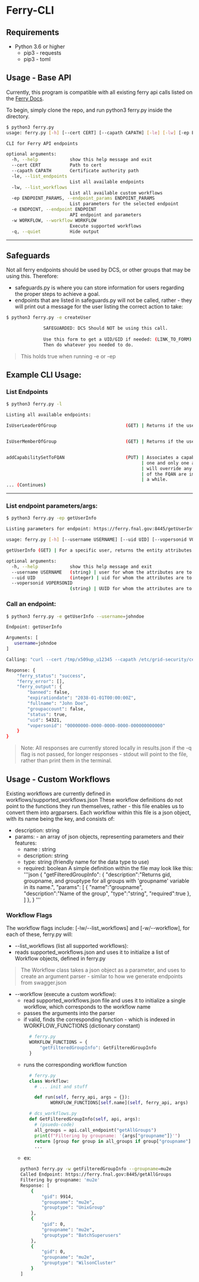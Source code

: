 # Ferry-CLI

## Requirements
* Python 3.6 or higher
  * pip3 - requests
  * pip3 - toml

## Usage - Base API  
Currently, this program is compatible with all existing ferry api calls listed on the [Ferry Docs](https://ferry.fnal.gov:8445/docs#).

To begin, simply clone the repo, and run python3 ferry.py inside the directory.

``` bash  
$ python3 ferry.py
usage: ferry.py [-h] [--cert CERT] [--capath CAPATH] [-le] [-lw] [-ep ENDPOINT_PARAMS] [-e ENDPOINT] [-w WORKFLOW] [-q]

CLI for Ferry API endpoints

optional arguments:
  -h, --help            show this help message and exit
  --cert CERT           Path to cert
  --capath CAPATH       Certificate authority path
  -le, --list_endpoints
                        List all available endpoints
  -lw, --list_workflows
                        List all available custom workflows
  -ep ENDPOINT_PARAMS, --endpoint_params ENDPOINT_PARAMS
                        List parameters for the selected endpoint
  -e ENDPOINT, --endpoint ENDPOINT
                        API endpoint and parameters
  -w WORKFLOW, --workflow WORKFLOW
                        Execute supported workflows
  -q, --quiet           Hide output
```
---
## Safeguards
Not all ferry endpoints should be used by DCS, or other groups that may be using this. Therefore:
* safeguards.py is where you can store information for users regarding the proper steps to achieve a goal.
* endpoints that are listed in safeguards.py will not be called, rather - they will print out a message for the user listing the correct action to take:
```bash
$ python3 ferry.py -e createUser

              SAFEGUARDED: DCS Should NOT be using this call.
              
              Use this form to get a UID/GID if needed: (LINK_TO_FORM)
              Then do whatever you needed to do.

```
> This holds true when running -e or -ep


## Example CLI Usage:

### List Endpoints

``` bash
$ python3 ferry.py -l

Listing all available endpoints:

IsUserLeaderOfGroup                          (GET) | Returns if the user is the leader of the group.


IsUserMemberOfGroup                          (GET) | Returns if the user belongs to the specified group.


addCapabilitySetToFQAN                       (PUT) | Associates a capability set with a FQAN.  A FQAN can have
                                                   | one and only one associated capability sets. This method
                                                   | will override any prior setting. LDAP records for all users
                                                   | of the FQAN are immediately updated. That update could take
                                                   | a while.
... (Continues)

```

---

### List endpoint parameters/args:
``` bash
$ python3 ferry.py -ep getUserInfo

Listing parameters for endpoint: https://ferry.fnal.gov:8445/getUserInfo

usage: ferry.py [-h] [--username USERNAME] [--uid UID] [--vopersonid VOPERSONID]

getUserInfo (GET) | For a specific user, returns the entity attributes. You must | supply ONE of username or uid or vopersonid.

optional arguments:
  -h, --help            show this help message and exit
  --username USERNAME   (string) | user for whom the attributes are to be returned
  --uid UID             (integer) | uid for whom the attributes are to be returned
  --vopersonid VOPERSONID
                        (string) | UUID for whom the attributes are to be returned
```

### Call an endpoint:
``` bash
$ python3 ferry.py -e getUserInfo --username=johndoe

Endpoint: getUserInfo

Arguments: [
   username=johndoe
]

Calling: "curl --cert /tmp/x509up_u12345 --capath /etc/grid-security/certificates https://ferry.fnal.gov:8445/getUserInfo?username=johndoe"

Response: {
    "ferry_status": "success",
    "ferry_error": [],
    "ferry_output": {
        "banned": false,
        "expirationdate": "2038-01-01T00:00:00Z",
        "fullname": "John Doe",
        "groupaccount": false,
        "status": true,
        "uid": 54321,
        "vopersonid": "00000000-0000-0000-0000-000000000000"
    }
}

```
> Note: All responses are currently stored locally in results.json if the -q flag is not passed, for longer responses - stdout will point to the file, rather than print them in the terminal.


## Usage - Custom Workflows
Existing workflows are currently defined in workflows/supported_workflows.json
These workflow definitions do not point to the functions they run themselves, rather - this file 
enables us to convert them into argparsers. Each workflow within this file is a json object, with its name being the key, and consists of:
* description: string
* params: - an array of json objects, representing parameters and their features:
  * name : string
  * description: string
  * type: string (friendly name for the data type to use)
  * required: boolean
A simple definition within the file may look like this:
'''json
  {
    "getFilteredGroupInfo": {
        "description":"Returns gid, groupname, and grouptype for all groups with 'groupname' variable in its name.",
        "params": [
                {
                  "name":"groupname", 
                  "description":"Name of the group", 
                  "type":"string", 
                  "required":true
                },
            ]
      },
  }
 '''
### Workflow Flags
The workflow flags include:
[-lw/--list_workflows] and [-w/--workflow], for each of these, ferry.py will:
* --list_workflows (list all supported workflows):
 * reads supported_workflows.json and uses it to initialize a list of Workflow objects, defined in ferry.py
  > The Workflow class takes a json object as a parameter, and uses to create an argument parser - similar to how we generate endpoints from swagger.json

* --workflow (execute a custom workflow):
  * read supported_workflows.json file and uses it to initialize a single workflow, which corresponds to the workflow name
  * passes the arguments into the parser
  * if valid, finds the corresponding function - which is indexed in WORKFLOW_FUNCTIONS (dictionary constant)
    ```python
      # ferry.py
      WORKFLOW_FUNCTIONS = {
          "getFilteredGroupInfo": GetFilteredGroupInfo
      }

    ```
  * runs the corresponding workflow function
    ```python
      # ferry.py
      class Workflow:
        # ... init and stuff

        def run(self, ferry_api, args = {}):
              WORKFLOW_FUNCTIONS[self.name](self, ferry_api, args)
    
      # dcs_workflows.py
      def GetFilteredGroupInfo(self, api, args):
        # (psuedo-code)
        all_groups = api.call_endpoint("getAllGroups")
        print(f"Filtering by groupname: '{args["groupname"]}'")
        return [group for group in all_groups if group["groupname"] == args["groupname"]]
        ...

    ```
  * ex: 
  ``` bash
    python3 ferry.py -w getFilteredGroupInfo --groupname=mu2e
    Called Endpoint: https://ferry.fnal.gov:8445/getAllGroups
    Filtering by groupname: 'mu2e'
    Response: [
        {
            "gid": 9914,
            "groupname": "mu2e",
            "grouptype": "UnixGroup"
        },
        {
            "gid": 0,
            "groupname": "mu2e",
            "grouptype": "BatchSuperusers"
        },
        {
            "gid": 0,
            "groupname": "mu2e",
            "grouptype": "WilsonCluster"
        }
    ]
```
 
